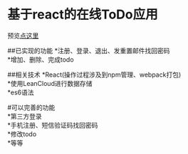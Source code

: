  基于react的在线ToDo应用<br>
======================================================
预览[点这里]( https://101piano.github.io/todo-login/build/index.html)<br>

##已实现的功能
*注册、登录、退出、发重置邮件找回密码<br>
*增加、删除、完成todo<br>


##相关技术
*React(操作过程涉及到npm管理、webpack打包)<br>
*使用LeanCloud进行数据存储<br>
*es6语法<br>


#可以完善的功能<br>
*第三方登录<br>
*手机注册、短信验证码找回密码<br>
*修改todo<br>
*等等<br>


